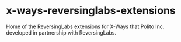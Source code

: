 # x-ways-reversinglabs-extensions
Home of the ReversingLabs extensions for X-Ways that Polito Inc. developed in partnership with ReversingLabs.

